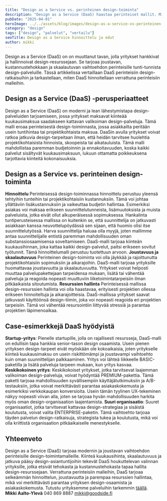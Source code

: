 ```yaml
---
title: "Design as a Service vs. perinteinen design-toiminta"
description: "Design as a Service (DaaS) haastaa perinteiset mallit. Mitä eroa niillä on ja kumpi sopii paremmin yrityksesi tarpeisiin?"
pubDate: "2025-04-01"
heroImage: ../../assets/blog/images/design-as-a-service-vs-perinteinen-design-toiminta/featured.webp
category: "design"
tags: ["design", "palvelut", "vertailu"]
seoTitle: Design as a Service hinnoittelu ja edut
author: mikki
---
```


Design as a Service (DaaS) on on muuttanut tavan, jolla yritykset hankkivat ja hallinnoivat design-resurssejaan. Se tarjoaa joustavan, kustannustehokkaan ja skaalautuvan vaihtoehdon perinteisille tunti-tunnista design-palveluille. Tässä artikkelissa vertaillaan DaaS perinteisiin design-ratkaisuihin ja tarkastellaan, miten DaaS hinnoitellaan verrattuna perinteisiin malleihin.

## **Design as a Service (DaaS) -perusperiaatteet**

Design as a Service (DaaS) on moderni ja lean lähestymistapa design-palveluiden tarjoamiseen, jossa yritykset maksavat kiinteää kuukausimaksua saadakseen kattavan valikoiman design-palveluja. Tämä malli eroaa perinteisestä design-toiminnasta, jossa asiakkailta peritään usein tuntihintaa tai projektikohtaista maksua. DaaSin avulla yritykset voivat ratkoa jatkuvia design-tarpeitaan ilman, että heidän tarvitsee huolehtia projektikohtaisista hinnoista, skoopeista tai aikatauluista. Tämä malli mahdollistaa paremman budjetoinnin ja ennakoitavuuden, koska kaikki palvelut sisältyvät kuukausimaksuun, lukuun ottamatta poikkeuksena tarjottavia kiinteitä kokonaisuuksia.

## **Design as a Service vs. perinteinen design-toiminta**

**Hinnoittelu** Perinteisessä design-toiminnassa hinnoittelu perustuu yleensä tehtyihin tunteihin tai projektikohtaisiin kustannuksiin. Tämä voi johtaa yllättäviin lisäkustannuksiin ja vaikeuttaa budjetin hallintaa. Esimerkiksi asiakas voi maksaa erikseen suunnittelutunneista, lisämuutoksista ja muista palveluista, jotka eivät ollut alkuperäisessä sopimuksessa. Hankalinta tuntiperusteisessa mallissa on kuitenkin se, että suunnittelija on jatkuvasti asiakkaan kanssa neuvottelupöydässä sen sijaan, että huomio olisi itse suunnittelutyössä. Harva suunnittelija haluaa olla myyjä, joten mallimme antaa suunnittelijalle entistä paremman mahdollisuuden oman substanssiosaamisensa soveltamiseen. DaaS-malli tarjoaa kiinteän kuukausihinnan, joka kattaa kaikki design-palvelut, paitsi erikseen sovitut työtunnit. Tämä hinnoittelumalli perustuu tuotettuun arvoon. **Joustavuus ja skaalautuvuus** Perinteinen design-toiminta voi olla jäykkää ja rajoittunutta projektikohtaisiin sopimuksiin ja aikarajoihin. DaaS-malli tarjoaa yrityksille huomattavaa joustavuutta ja skaalautuvuutta. Yritykset voivat helposti muuttaa palvelupakettejaan tarpeidensa mukaan, lisätä tai vähentää palveluja ja reagoida nopeasti muuttuviin liiketoimintatarpeisiin ilman pitkäaikaista sitoutumista. **Resurssien hallinta** Perinteisessä mallissa design-resurssien hallinta voi olla haastavaa, erityisesti projektien ollessa erikseen hinnoiteltuja ja aikarajoitteisia. DaaS-mallissa yritykset saavat jatkuvasti käyttöönsä design-tiimin, joka voi nopeasti reagoida eri projektien tarpeisiin. Tämä voi vähentää resursointiin liittyvää stressiä ja parantaa projektien läpimenoaikaa.

## **Case-esimerkkejä DaaS hyödyistä**

**Startup-yritys**: Pienelle startupille, jolla on rajallisesti resursseja, DaaS-malli on edullisin tapa hankkia senior-tason design osaamista. Usein pienen yrityksen design-tarpeet eivät myöskään ole kokoaikaisia, joten yritykselle kiinteä kuukausimaksu on usein riskittömämpi ja joustavampi vaihtoehto kuin oman suunnittelijan palkkaaminen. Yritys voi lähteä liikkeelle BASIC-paketilla ja lisätä palveluja tarpeen mukaan, kun yritys kasvaa. **Keskikokoinen yritys**: Keskikokoiset yritykset, jotka tarvitsevat laajemman valikoiman design-palveluja, voivat hyödyntää PREMIUM-pakettia. Tämä paketti tarjoaa mahdollisuuden syvällisempiin käyttäjätutkimuksiin ja A/B-testauksiin, jotka voivat merkittävästi parantaa asiakaskokemusta ja esimerkiksi verkkokaupan konversioita. Usein tämän tyylinen UX-tekeminen näkyy nopeasti viivan alla, joten se tarjoaa hyvän mahdollisuuden harkita myös oman design-organisaation laajentamista. **Suuri organisaatio**: Suuret organisaatiot, jotka tarvitsevat kattavaa design-strategiaa ja sisäistä koulutusta, voivat valita ENTERPRISE-paketin. Tämä vaihtoehto tarjoaa täyden palvelun design-ratkaisuja, strategista tukea ja koulutusta, mikä voi olla kriittistä organisaation pitkäaikaiselle menestykselle.

## **Yhteenveto**

Design as a Service (DaaS) tarjoaa modernin ja joustavan vaihtoehdon perinteisille design-toimintamalleille. Kiinteä kuukausihinta, skaalautuvuus ja jatkuva pääsy design-asiantuntijoihin tekevät DaaS houkuttelevan valinnan yrityksille, jotka etsivät tehokasta ja kustannustehokasta tapaa hallita design-resurssejaan. Verrattuna perinteisiin malleihin, DaaS tarjoaa selkeämmän hinnoittelun, joustavuutta ja parempaa resurssien hallintaa, mikä voi merkittävästi parantaa yrityksen design-osaamista ja asiakaskokemusta. Tutustu yrityksemme palveluihin tarkemmin [täällä](https://goodside.fi/palvelut/).  
**Mikki Aalto-Ylevä** 040 869 8887 mikki@goodside.fi